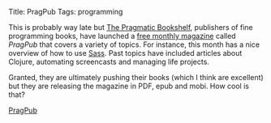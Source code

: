 Title: PragPub 
Tags: programming


This is probably way late but [The Pragmatic Bookshelf][prag], publishers of
fine programming books, have launched a [free monthly magazine][pub] called
*PragPub* that covers a variety of topics.  For instance, this month has a
nice overview of how to use [Sass][sass].  Past topics have included articles
about Clojure, automating screencasts and managing life projects.

Granted, they are ultimately pushing their books (which I think are excellent)
but they are releasing the magazine in PDF, epub and mobi.  How cool is that?

[PragPub][pub]

[prag]: http://www.pragprog.com "The Pragmatic Bookshelf"
[pub]:  http://www.pragprog.com/magazines "PragPub"
[sass]: http://sass-lang.com/ "Sytactically awesome stylesheets"
